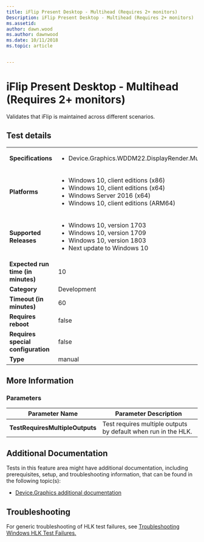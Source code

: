 ```yaml
---
title: iFlip Present Desktop - Multihead (Requires 2+ monitors)
Description: iFlip Present Desktop - Multihead (Requires 2+ monitors)
ms.assetid: 
author: dawn.wood
ms.author: dawnwood
ms.date: 10/11/2018
ms.topic: article


---
```


# iFlip Present Desktop - Multihead (Requires 2+ monitors)

Validates that iFlip is maintained across different scenarios.

## Test details
|||
|---|---|
| **Specifications**  | <ul><li>Device.Graphics.WDDM22.DisplayRender.MultiPlaneOverlay3</li></ul> |  
| **Platforms**   | <ul><li>Windows 10, client editions (x86)</li><li>Windows 10, client editions (x64)</li><li>Windows Server 2016 (x64)</li><li>Windows 10, client editions (ARM64)</li></ul> |
| **Supported Releases** | <ul><li>Windows 10, version 1703</li><li>Windows 10, version 1709</li><li>Windows 10, version 1803</li><li>Next update to Windows 10</li></ul> |
|**Expected run time (in minutes)**| 10 |
|**Category**| Development |
|**Timeout (in minutes)**| 60 |
|**Requires reboot**| false |
|**Requires special configuration**| false |
|**Type**| manual |

## More Information
### Parameters
| Parameter Name | Parameter Description |
| --- | --- |
| **TestRequiresMultipleOutputs** | Test requires multiple outputs by default when run in the HLK. |



## Additional Documentation
Tests in this feature area might have additional documentation, including prerequisites, setup, and troubleshooting information, that can be found in the following topic(s): <ul><li>[Device.Graphics additional documentation](https:\//docs.microsoft.com/en-us/windows-hardware/test/hlk/testref/device-graphics-additional-documentation.md)</li></ul>

## Troubleshooting
For generic troubleshooting of HLK test failures, see [Troubleshooting Windows HLK Test Failures.](https://docs.microsoft.com/en-us/windows-hardware/HLK/troubleshooting.html)